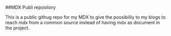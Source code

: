 ##MDX Publi repository 

This is a public githug repo for my MDX to give the possibilily
to my blogs to reach mdx from a common source instead 
of having mdx as document in the project.
